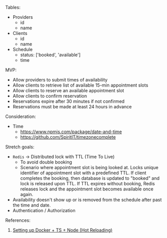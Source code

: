Tables:
- Providers
  - id
  - name
- Clients
  - id
  - name
- Schedule
  - status: ['booked', 'available']
  - time

MVP:
- Allow providers to submit times of availability
- Allow clients to retrieve list of available 15-min appointment slots
- Allow clients to reserve an available appointment slot
- Allow clients to confirm reservation
- Reservations expire after 30 minutes if not confirmed
- Reservations must be made at least 24 hours in advance

Consideration:
- Time
  - https://www.npmjs.com/package/date-and-time
  - https://github.com/SpiritIT/timezonecomplete

Stretch goals:
- `Redis` &rarr; Distributed lock with TTL (Time To Live)
  - To avoid double booking
  - Scenario where appointment slot is being looked at. Locks unique identifier of appointment slot with a predefined TTL. If client completes the booking, then database is updated to "booked" and lock is released upon TTL. If TTL expires without booking, Redis releases lock and the appointment slot becomes available once again.
- Availability doesn't show up or is removed from the schedule after past the time and date.
- Authentication / Authorization

References:
1. [Setting up Docker + TS + Node (Hot Reloading)](https://dev.to/dariansampare/setting-up-docker-typescript-node-hot-reloading-code-changes-in-a-running-container-2b2f)